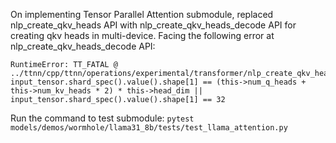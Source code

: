 On implementing Tensor Parallel Attention submodule, replaced nlp_create_qkv_heads API with nlp_create_qkv_heads_decode API for creating qkv heads in multi-device. Facing the following error at nlp_create_qkv_heads_decode API:
```
RuntimeError: TT_FATAL @ ../ttnn/cpp/ttnn/operations/experimental/transformer/nlp_create_qkv_heads_decode/device/nlp_create_qkv_heads_decode_device_operation.cpp:32: input_tensor.shard_spec().value().shape[1] == (this->num_q_heads + this->num_kv_heads * 2) * this->head_dim || input_tensor.shard_spec().value().shape[1] == 32
```
Run the command to test submodule: `pytest models/demos/wormhole/llama31_8b/tests/test_llama_attention.py`
